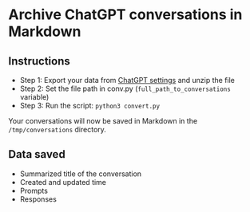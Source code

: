# Archive ChatGPT conversations in Markdown

## Instructions

* Step 1: Export your data from [ChatGPT settings](https://chat.openai.com/#settings/DataControls) and unzip the file
* Step 2: Set the file path in conv.py (`full_path_to_conversations` variable)
* Step 3: Run the script: `python3 convert.py`

Your conversations will now be saved in Markdown in the `/tmp/conversations` directory.

## Data saved

* Summarized title of the conversation
* Created and updated time
* Prompts
* Responses
